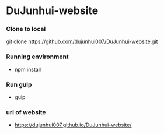 # DuJunhui-website

### Clone to local
git clone https://github.com/dujunhui007/DuJunhui-website.git

### Running environment
- npm install

### Run gulp
- gulp

### url of website
- https://dujunhui007.github.io/DuJunhui-website/
